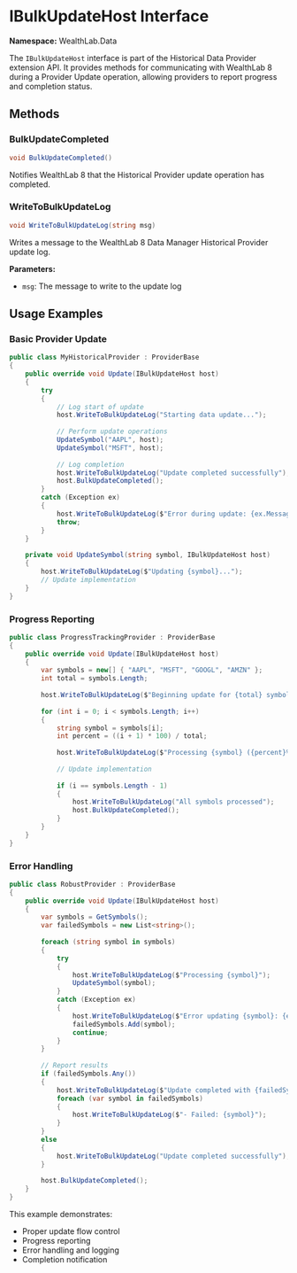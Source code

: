 # IBulkUpdateHost Interface

**Namespace:** WealthLab.Data

The `IBulkUpdateHost` interface is part of the Historical Data Provider extension API. It provides methods for communicating with WealthLab 8 during a Provider Update operation, allowing providers to report progress and completion status.

## Methods

### BulkUpdateCompleted
```csharp
void BulkUpdateCompleted()
```
Notifies WealthLab 8 that the Historical Provider update operation has completed.

### WriteToBulkUpdateLog
```csharp
void WriteToBulkUpdateLog(string msg)
```
Writes a message to the WealthLab 8 Data Manager Historical Provider update log.

**Parameters:**
- `msg`: The message to write to the update log

## Usage Examples

### Basic Provider Update
```csharp
public class MyHistoricalProvider : ProviderBase
{
    public override void Update(IBulkUpdateHost host)
    {
        try
        {
            // Log start of update
            host.WriteToBulkUpdateLog("Starting data update...");
            
            // Perform update operations
            UpdateSymbol("AAPL", host);
            UpdateSymbol("MSFT", host);
            
            // Log completion
            host.WriteToBulkUpdateLog("Update completed successfully");
            host.BulkUpdateCompleted();
        }
        catch (Exception ex)
        {
            host.WriteToBulkUpdateLog($"Error during update: {ex.Message}");
            throw;
        }
    }
    
    private void UpdateSymbol(string symbol, IBulkUpdateHost host)
    {
        host.WriteToBulkUpdateLog($"Updating {symbol}...");
        // Update implementation
    }
}
```

### Progress Reporting
```csharp
public class ProgressTrackingProvider : ProviderBase
{
    public override void Update(IBulkUpdateHost host)
    {
        var symbols = new[] { "AAPL", "MSFT", "GOOGL", "AMZN" };
        int total = symbols.Length;
        
        host.WriteToBulkUpdateLog($"Beginning update for {total} symbols");
        
        for (int i = 0; i < symbols.Length; i++)
        {
            string symbol = symbols[i];
            int percent = ((i + 1) * 100) / total;
            
            host.WriteToBulkUpdateLog($"Processing {symbol} ({percent}% complete)");
            
            // Update implementation
            
            if (i == symbols.Length - 1)
            {
                host.WriteToBulkUpdateLog("All symbols processed");
                host.BulkUpdateCompleted();
            }
        }
    }
}
```

### Error Handling
```csharp
public class RobustProvider : ProviderBase
{
    public override void Update(IBulkUpdateHost host)
    {
        var symbols = GetSymbols();
        var failedSymbols = new List<string>();
        
        foreach (string symbol in symbols)
        {
            try
            {
                host.WriteToBulkUpdateLog($"Processing {symbol}");
                UpdateSymbol(symbol);
            }
            catch (Exception ex)
            {
                host.WriteToBulkUpdateLog($"Error updating {symbol}: {ex.Message}");
                failedSymbols.Add(symbol);
                continue;
            }
        }
        
        // Report results
        if (failedSymbols.Any())
        {
            host.WriteToBulkUpdateLog($"Update completed with {failedSymbols.Count} failures:");
            foreach (var symbol in failedSymbols)
            {
                host.WriteToBulkUpdateLog($"- Failed: {symbol}");
            }
        }
        else
        {
            host.WriteToBulkUpdateLog("Update completed successfully");
        }
        
        host.BulkUpdateCompleted();
    }
}
```

This example demonstrates:
- Proper update flow control
- Progress reporting
- Error handling and logging
- Completion notification 